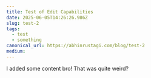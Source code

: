 ```yaml
---
title: Test of Edit Capabilities
date: 2025-06-05T14:26:26.986Z
slug: test-2
tags:
  - test
  - something
canonical_url: https://abhinrustagi.com/blog/test-2
medium: 
---
```


I added some content bro! That was quite weird?